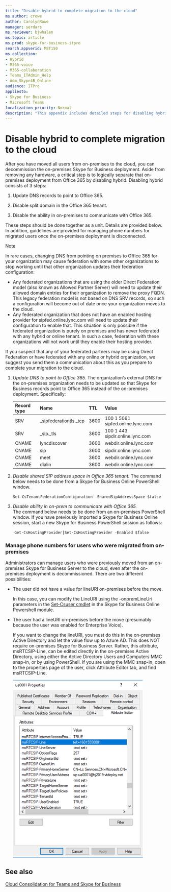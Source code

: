 ```yaml
---
title: "Disable hybrid to complete migration to the cloud"
ms.author: crowe
author: CarolynRowe
manager: serdars
ms.reviewer: bjwhalen
ms.topic: article
ms.prod: skype-for-business-itpro
search.appverid: MET150
ms.collection: 
- Hybrid 
- M365-voice
- M365-collaboration
- Teams_ITAdmin_Help
- Adm_Skype4B_Online
audience: ITPro
appliesto:
- Skype for Business 
- Microsoft Teams
localization_priority: Normal
description: "This appendix includes detailed steps for disabling hybrid as part of cloud consolidation for Teams and Skype for Business."
---
```


# Disable hybrid to complete migration to the cloud

After you have moved all users from on-premises to the cloud, you can decommission the on-premises Skype for Business deployment. Aside from removing any hardware, a critical step is to logically separate that on-premises deployment from Office 365 by disabling hybrid. Disabling hybrid consists of 3 steps:

1. Update DNS records to point to Office 365.

2. Disable split domain in the Office 365 tenant.

3. Disable the ability in on-premises to communicate with Office 365.

These steps should be done together as a unit. Details are provided below. In addition, guidelines are provided for managing phone numbers for migrated users once the on-premises deployment is disconnected.

> [!Note] 
> In rare cases, changing DNS from pointing on premises to Office 365 for your organization may cause federation with some other organizations to stop working until that other organization updates their federation configuration:<ul><li>
Any federated organizations that are using the older Direct Federation model (also known as Allowed Partner Server) will need to update their allowed domain entries for their organization to remove the proxy FQDN. This legacy federation model is not based on DNS SRV records, so such a configuration will become out of date once your organization moves to the cloud. </li><li>Any federated organization that does not have an enabled hosting provider for sipfed.online.lync.<span>com will need to update their configuration to enable that. This situation is only possible if the federated organization is purely on premises and has never federated with any hybrid or online tenant. In such a case, federation with these organizations will not work until they enable their hosting provider.</li></ul>If you suspect that any of your federated partners may be using Direct Federation or have federated with any online or hybrid organization, we suggest you send them a communication about this as you prepare to complete your migration to the cloud.

1.	*Update DNS to point to Office 365.*
The organization’s external DNS for the on-premises organization needs to be updated so that Skype for Business records point to Office 365 instead of the on-premises deployment. Specifically:

    |Record type|Name|TTL|Value|
    |---|---|---|---|
    |SRV|_sipfederationtls._tcp|3600|100 1 5061 sipfed.online.lync.<span>com|
    |SRV|_sip._tls|3600|100 1 443 sipdir.online.lync.<span>com|
    |CNAME|	lyncdiscover|	3600|	webdir.online.lync.<span>com|
    |CNAME|	sip|	3600|	sipdir.online.lync.<span>com|
    |CNAME|	meet|	3600|	webdir.online.lync.<span>com|
    |CNAME|	dialin	|3600|	webdir.online.lync.<span>com|

2.	*Disable shared SIP address space in Office 365 tenant.*
The command below needs to be done from a Skype for Business Online PowerShell window.

    ```
    Set-CsTenantFederationConfiguration -SharedSipAddressSpace $false
    ```
 
3.	*Disable ability in on-prem to communicate with Office 365.*  
The command below needs to be done from an on-premises PowerShell window.  If you have previously imported a Skype for Business Online session, start a new Skype for Business PowerShell session as follows:

```
    Get-CsHostingProvider|Set-CsHostingProvider -Enabled $false
```

### Manage phone numbers for users who were migrated from on-premises

Administrators can manage users who were previously moved from an on-premises Skype for Business Server to the cloud, even after the on-premises deployment is decommissioned. There are two different possibilities:

- The user did not have a value for lineURI on-premises before the move. 

  In this case, you can modify the LineURI using the -onpremLineUri parameters in the [Set-Csuser cmdlet](https://docs.microsoft.com/powershell/module/skype/set-csuser?view=skype-ps) in the Skype for Business Online Powershell module.

- The user had a lineURI on-premises before the move (presumably because the user was enabled for Enterprise Voice). 

  If you want to change the lineURI, you must do this in the on-premises Active Directory and let the value flow up to Azure AD. This does NOT require on-premises Skype for Business Server. Rather, this attribute, msRTCSIP-Line, can be edited directly in the on-premises Active Directory, using either the Active Directory Users and Computers MMC snap-in, or by using PowerShell. If you are using the MMC snap-in, open to the properties page of the user, click Attribute Editor tab, and find msRTCSIP-Line.

  ![Active Directory users and computers tool](../media/disable-hybrid-1.png)

## See also

[Cloud Consolidation for Teams and Skype for Business](cloud-consolidation.md)
